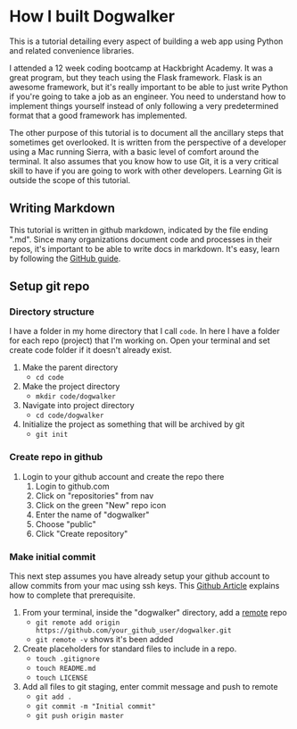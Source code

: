 # How I built Dogwalker

This is a tutorial detailing every aspect of building a web app using Python and related convenience libraries. 

I attended a 12 week coding bootcamp at
Hackbright Academy. It was a great program, but they teach using the Flask
framework. Flask is an awesome framework, but it's really important to be able
to just write Python if you're going to take a job as an engineer. You need to
understand how to implement things yourself instead of only following a very predetermined format that a good framework has implemented.

The other purpose of this tutorial is to document all the ancillary steps that sometimes get overlooked. It is written from the perspective of a developer
using a Mac running Sierra, with a basic level of comfort around the terminal.
It also assumes that you know how to use Git, it is a very critical skill to
have if you are going to work with other developers. Learning Git is outside
the scope of this tutorial. 

## Writing Markdown

This tutorial is written in github markdown, indicated by the file ending ".md". Since many organizations document code and processes in their repos, it's important to be able to write docs in markdown. It's easy, learn by following
the [GitHub guide](https://guides.github.com/features/mastering-markdown/).

## Setup git repo

### Directory structure
I have a folder in my home directory that I call `code`. In here I have a folder
for each repo (project) that I'm working on. Open your terminal and set create
code folder if it doesn't already exist.

1. Make the parent directory
   * `cd code`
1. Make the project directory
   * `mkdir code/dogwalker`
1. Navigate into project directory
   * `cd code/dogwalker`
1. Initialize the project as something that will be archived by git
   * `git init`

### Create repo in github
1. Login to your github account and create the repo there
   1. Login to github.com
   1. Click on "repositories" from nav
   1. Click on the green "New" repo icon
   1. Enter the name of "dogwalker"
   1. Choose "public"
   1. Click "Create repository"

### Make initial commit
This next step assumes you have already setup your github account to allow
commits from your mac using ssh keys. This [Github Article](https://help.github.com/articles/connecting-to-github-with-ssh/) explains how to complete that
prerequisite.

1. From your terminal, inside the "dogwalker" directory, add a [remote](https://help.github.com/articles/adding-a-remote/) repo 
   * `git remote add origin https://github.com/your_github_user/dogwalker.git`
   * `git remote -v` shows it's been added
1. Create placeholders for standard files to include in a repo.
   * `touch .gitignore`
   * `touch README.md`
   * `touch LICENSE`
1. Add all files to git staging, enter commit message and push to remote
   * `git add .`
   * `git commit -m "Initial commit"`
   * `git push origin master`
